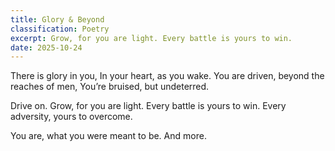 ```yaml
---
title: Glory & Beyond
classification: Poetry
excerpt: Grow, for you are light. Every battle is yours to win.
date: 2025-10-24
---
```


There is glory in you,
In your heart, as you wake.
You are driven, beyond the reaches of men,
You’re bruised, but undeterred.

Drive on.
Grow, for you are light.
Every battle is yours to win.
Every adversity, yours to overcome.

You are, what you were meant to be.
And more.